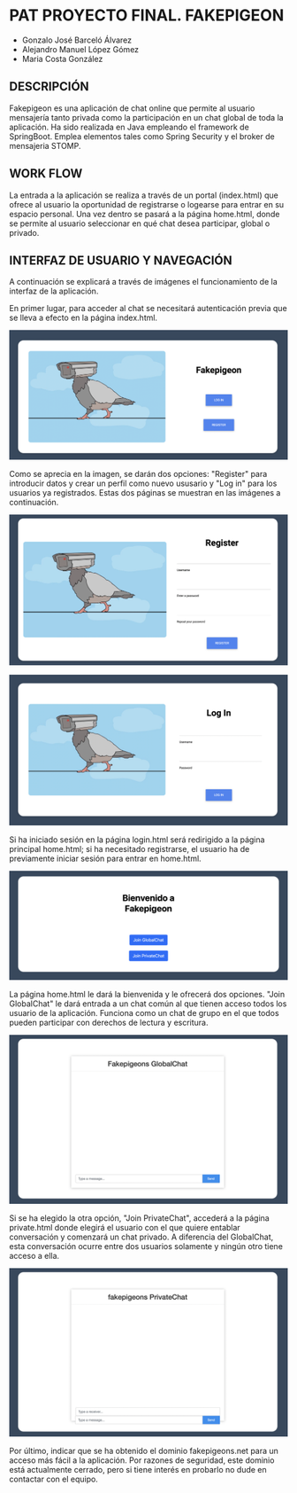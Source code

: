# PAT PROYECTO FINAL. FAKEPIGEON
- Gonzalo José Barceló Álvarez
- Alejandro Manuel López Gómez
- Maria Costa González
## DESCRIPCIÓN
Fakepigeon es una aplicación de chat online que permite al usuario mensajería tanto privada como la participación en un chat global de toda la aplicación. Ha sido realizada en Java empleando el framework de SpringBoot. Emplea elementos tales como Spring Security y el broker de mensajeria STOMP.

## WORK FLOW
La entrada a la aplicación se realiza a través de un portal (index.html) que ofrece al usuario la oportunidad de registrarse o logearse para entrar en su espacio personal. Una vez dentro se pasará a la página home.html, donde se permite al usuario seleccionar en qué chat desea participar, global o privado.

## INTERFAZ DE USUARIO Y NAVEGACIÓN

A continuación se explicará a través de imágenes el funcionamiento de la interfaz de la aplicación.

En primer lugar, para acceder al chat se necesitará autenticación previa que se lleva a efecto en la página index.html.

![index.html](./src/main/resources/media/index.png)

Como se aprecia en la imagen, se darán dos opciones: "Register" para introducir datos y crear un perfil como nuevo ususario y "Log in" para los usuarios ya registrados. Estas dos páginas se muestran en las imágenes a continuación.

![register.html](./src/main/resources/media/register.png)

![login.html](./src/main/resources/media/login.png)

Si ha iniciado sesión en la página login.html será redirigido a la página principal home.html; si ha necesitado registrarse, el usuario ha de previamente iniciar sesión para entrar en home.html.

![home.html](./src/main/resources/media/home.png)

La página home.html le dará la bienvenida y le ofrecerá dos opciones. "Join GlobalChat" le dará entrada a un chat común al que tienen acceso todos los usuario de la aplicación. Funciona como un chat de grupo en el que todos pueden participar con derechos de lectura y escritura.

![global.html](./src/main/resources/media/global.png)

Si se ha elegido la otra opción, "Join PrivateChat", accederá a la página private.html donde elegirá el usuario con el que quiere entablar conversación y comenzará un chat privado. A diferencia del GlobalChat, esta conversación ocurre entre dos usuarios solamente y ningún otro tiene acceso a ella.

![private.html](./src/main/resources/media/private.png)

Por último, indicar que se ha obtenido el dominio fakepigeons.net para un acceso más fácil a la aplicación. Por razones de seguridad, este dominio está actualmente cerrado, pero si tiene interés en probarlo no dude en contactar con el equipo.
